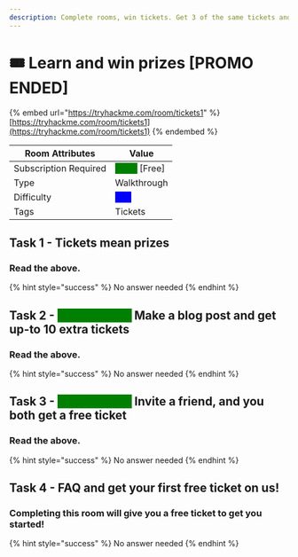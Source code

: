 ```yaml
---
description: Complete rooms, win tickets. Get 3 of the same tickets and win a prize.
---
```


# 🎟 Learn and win prizes \[PROMO ENDED]

{% embed url="https://tryhackme.com/room/tickets1" %}
[https://tryhackme.com/room/tickets1](https://tryhackme.com/room/tickets1)
{% endembed %}



| Room Attributes       | Value                                                                   |
| --------------------- | ----------------------------------------------------------------------- |
| Subscription Required |  <mark style="color:green;background-color:green;">False</mark> \[Free] |
| Type                  | Walkthrough                                                             |
| Difficulty            |  <mark style="color:blue;background-color:blue;">Info</mark>            |
| Tags                  | Tickets                                                                 |

## Task 1 - Tickets mean prizes

### Read the above.

{% hint style="success" %}
No answer needed
{% endhint %}

## Task 2 - <mark style="color:green;background-color:green;">Extra Tickets</mark> Make a blog post and get up-to 10 extra tickets

### Read the above.

{% hint style="success" %}
No answer needed
{% endhint %}

## Task 3 - <mark style="color:green;background-color:green;">Extra Tickets</mark> Invite a friend, and you both get a free ticket

### Read the above.&#x20;

{% hint style="success" %}
No answer needed
{% endhint %}

## Task 4 - FAQ and get your first free ticket on us!

### Completing this room will give you a free ticket to get you started!

{% hint style="success" %}
No answer needed
{% endhint %}

